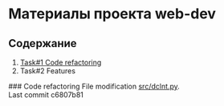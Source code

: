 # Материалы проекта web-dev

## Содержание
1. [Task#1 Code refactoring](#task-refactoring)
2. Task#2 Features

###<a name="task-refactoring"></a> Code refactoring
File modification [src/dclnt.py](src/dclnt.py).<br>
Last commit c6807b81